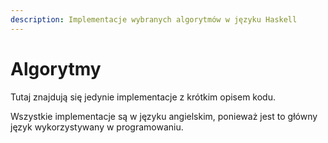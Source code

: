 ```yaml
---
description: Implementacje wybranych algorytmów w języku Haskell
---
```


# Algorytmy

Tutaj znajdują się jedynie implementacje z krótkim opisem kodu.

Wszystkie implementacje są w języku angielskim, ponieważ jest to główny język wykorzystywany w programowaniu.